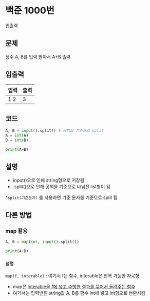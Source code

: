 # 백준 1000번

입출력

## 문제

정수 A, B를 입력 받아서 A+B 출력



## 입출력

| 입력 | 출력 |
| ---- | ---- |
| 1 2  | 3    |



## 코드

```python
A, B = input().split() # 공백을 기준으로 split
A = int(A)
B = int(B)

print(A+B)
```



## 설명

- input()으로 인해 string형으로 저장됨
- .split()으로 인해 공백을 기준으로 나눠진 list형이 됨

*`split(기준문자)` 를 사용하면 기준 문자를 기준으로 split 됨



## 다른 방법

### map 활용

```python
A, B = map(int, input().split())

print(A+B)
```



#### 설명

`map(f, interable)` : 여기서 f는 함수, interable은 반복 가능한 자료형

- map은 <u>interable을 f에 넣고 수행한 결과를 묶어서 돌려주는 함수</u>
- 여기서는 입력받은 string값 A, B를 함수 int에 넣고 int형으로 변환시킴
